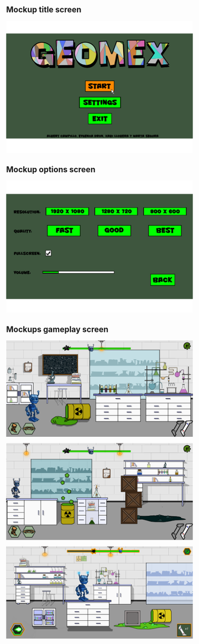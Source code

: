 ## Mockup title screen

![](https://github.com/bymsa17/EMAX/blob/master/Mockups/mockup_title_screen_01.png)

## Mockup options screen

![](https://github.com/bymsa17/EMAX/blob/master/Mockups/mockup_options_screen_01.png)

## Mockups gameplay screen

![](https://github.com/bymsa17/EMAX/blob/master/Mockups/mockup_gameplay_screen_02.png)

![](https://github.com/bymsa17/EMAX/blob/master/Mockups/mockup_gameplay_screen_03.png)

![](https://github.com/bymsa17/EMAX/blob/master/Mockups/mockup_gameplay_screen_04.png)
